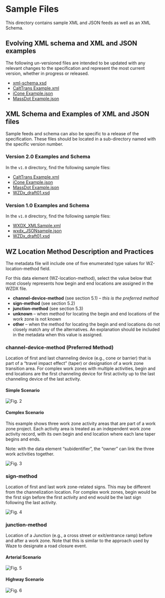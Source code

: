 # Sample Files
This directory contains sample XML and JSON feeds as well as an XML Schema. 

## Evolving XML schema and XML and JSON examples 
The following un-versioned files are intended to be updated with any relevant changes to the specification and represent the most current version, whether in progress or released.
* [xml-schema.xsd](/sample-files/xml-schema.xsd)
* [CaltTrans Example.xml](/create-feed/examples/caltrans.geojson)
* [iCone Example.json](/create-feed/examples/icone.geojson)
* [MassDot Example.json](/create-feed/examples/massdot.geojson)

## XML Schema and Examples of XML and JSON files
Sample feeds and schema can also be specific to a release of the specification. These files should be located in a sub-directory named with the specific version number.

### Version 2.0 Examples and Schema
In the `v1.0` directory, find the following sample files:
* [CaltTrans Example.xml](/create-feed/examples/caltrans.geojson)
* [iCone Example.json](/create-feed/examples/icone.geojson)
* [MassDot Example.json](/create-feed/examples/massdot.geojson)
* [WZDx_draft01.xsd](/sample-files/v1.0/WZDx_final01.xsd)

### Version 1.0 Examples and Schema
In the `v1.0` directory, find the following sample files:
* [WXDX_XMLSample.xml](/sample-files/v1.0/WZDX_XMLSample.xml)
* [wxdx_JSONsample.json](/sample-files/v1.0/wxdx_JSONsample.json)
* [WZDx_draft01.xsd](/sample-files/v1.0/WZDx_final01.xsd)

## WZ Location Method Description and Practices 
The metadata file will include one of five enumerated type values for WZ-location-method field.  

For this data element (WZ-location-method), select the value below that most closely represents how begin and end locations are assigned in the WZDX file.

* **channel-device-method** (see section 5.1) – *this is the preferred method*
* **sign-method** (see section 5.2)
* **junction-method** (see section 5.3)
* **unknown** – when method for locating the begin and end locations of the work zone is not known
* **other** – when the method for locating the begin and end locations do not closely match any of the alternatives. An explanation should be included in the metadata when this value is assigned.

### channel-device-method (Preferred Method)
Location of first and last channeling device (e.g., cone or barrier) that is part of a “travel impact effect” (taper) or designation of a work zone transition area. For complex work zones with multiple activities, begin and end locations are the first channeling device for first activity up to the last channeling device of the last activity.

#### Simple Scenario
![Fig. 2](https://github.com/acosta-dani-bah/ITS-JPO-wzdx/blob/master/images/Figure%202.png)
 
#### Complex Scenario
This example shows three work zone activity areas that are part of a work zone project. Each activity area is treated as an independent work zone activity record, with its own begin and end location where each lane taper begins and ends. 

Note: with the data element “subidentifier”, the “owner” can link the three work activities together.

![Fig. 3](https://github.com/acosta-dani-bah/ITS-JPO-wzdx/blob/master/images/Figure%203.png)

### sign-method
Location of first and last work zone-related signs. This may be different from the channelization location. For complex work zones, begin would be the first sign before the first activity and end would be the last sign following the last activity.

![Fig. 4](https://github.com/acosta-dani-bah/ITS-JPO-wzdx/blob/master/images/Figure%204.png)

### junction-method
Location of a Junction (e.g., a cross street or exit/entrance ramp) before and after a work zone. Note that this is similar to the approach used by Waze to designate a road closure event.

#### Arterial Scenario
![Fig. 5](https://github.com/acosta-dani-bah/ITS-JPO-wzdx/blob/master/images/Figure%205.png)

#### Highway Scenario
![Fig. 6](https://github.com/acosta-dani-bah/ITS-JPO-wzdx/blob/master/images/Figure%206.png)
